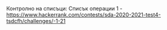 Контролно на списъци:
Списък операции 1 - https://www.hackerrank.com/contests/sda-2020-2021-test4-tsdcfh/challenges/-1-21

